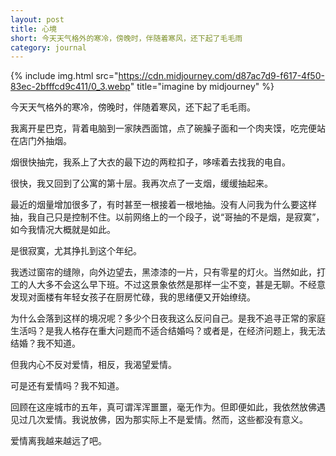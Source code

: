 ```yaml
---
layout: post
title: 心境
short: 今天天气格外的寒冷，傍晚时，伴随着寒风，还下起了毛毛雨
category: journal
---
```


{% include img.html src="https://cdn.midjourney.com/d87ac7d9-f617-4f50-83ec-2bfffcd9c411/0_3.webp" title="imagine by midjourney" %}

今天天气格外的寒冷，傍晚时，伴随着寒风，还下起了毛毛雨。

我离开星巴克，背着电脑到一家陕西面馆，点了碗臊子面和一个肉夹馍，吃完便站在店门外抽烟。

烟很快抽完，我系上了大衣的最下边的两粒扣子，哆嗦着去找我的电自。

很快，我又回到了公寓的第十层。我再次点了一支烟，缓缓抽起来。

最近的烟量增加很多了，有时甚至一根接着一根地抽。没有人问我为什么要这样抽，我自己只是控制不住。以前网络上的一个段子，说“哥抽的不是烟，是寂寞”，如今我情况大概就是如此。

是很寂寞，尤其挣扎到这个年纪。

我透过窗帘的缝隙，向外边望去，黑漆漆的一片，只有零星的灯火。当然如此，打工的人大多不会这么早下班。不过这景象依然是那样一尘不变，甚是无聊。不经意发现对面楼有年轻女孩子在厨房忙碌，我的思绪便又开始缭绕。

为什么会落到这样的境况呢？多少个日夜我这么反问自己。是我不追寻正常的家庭生活吗？是我人格存在重大问题而不适合结婚吗？或者是，在经济问题上，我无法结婚？我不知道。

但我内心不反对爱情，相反，我渴望爱情。

可是还有爱情吗？我不知道。

回顾在这座城市的五年，真可谓浑浑噩噩，毫无作为。但即便如此，我依然放佛遇见过几次爱情。我说放佛，因为那实际上不是爱情。然而，这些都没有意义。

爱情离我越来越远了吧。



